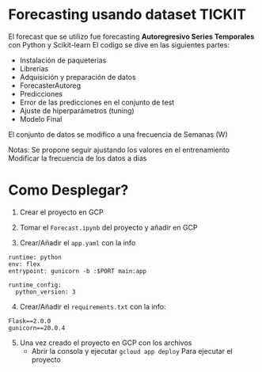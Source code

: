 # Forecasting usando dataset TICKIT

El forecast que se utilizo fue forecasting **Autoregresivo Series Temporales** con Python y Scikit-learn 
El codigo se dive en las siguientes partes:
- Instalación de paqueterias
- Librerias
- Adquisición y preparación de datos
- ForecasterAutoreg
- Predicciones
- Error de las predicciones en el conjunto de test
- Ajuste de hiperparámetros (tuning)
- Modelo Final

El conjunto de datos se modifico a una frecuencia de Semanas (W)

Notas: Se propone seguir ajustando los valores en el entrenamiento 
	Modificar la frecuencia de los datos a dias 


# Como Desplegar?

1. Crear el proyecto en GCP

2. Tomar el  `Forecast.ipynb` del proyecto y añadir en GCP

3. Crear/Añadir el `app.yaml` con la info
```
runtime: python
env: flex
entrypoint: gunicorn -b :$PORT main:app

runtime_config:
  python_version: 3
```
4. Crear/Añadir el `requirements.txt` con la info:

```
Flask==2.0.0
gunicorn==20.0.4
```

5. Una vez creado el proyecto en GCP con los archivos
   - Abrir la consola y ejecutar `gcloud app deploy` Para ejecutar el proyecto
